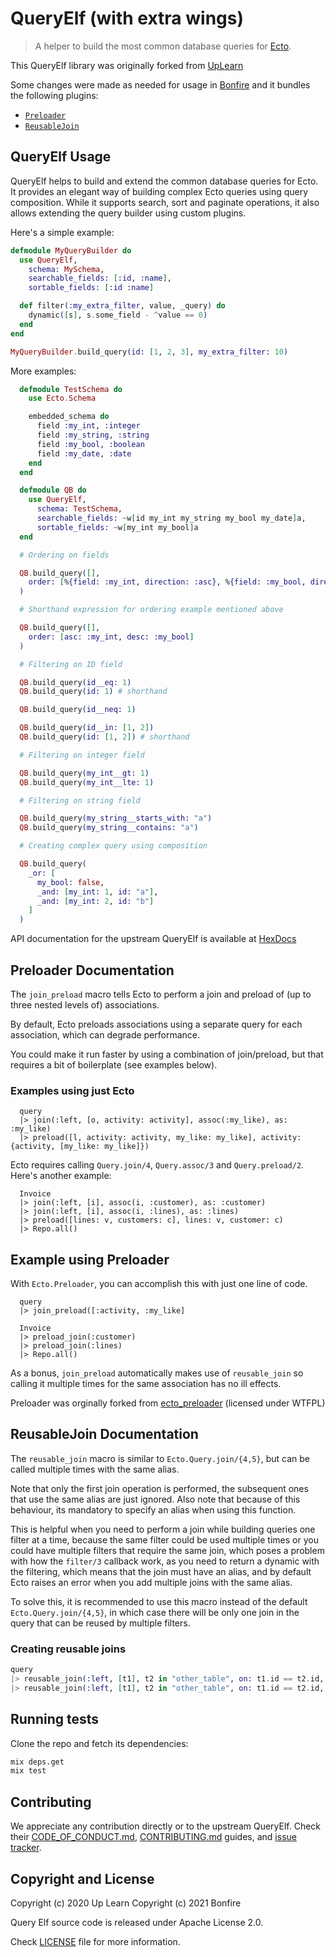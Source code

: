# QueryElf (with extra wings)

> A helper to build the most common database queries for [Ecto](https://hexdocs.pm/ecto/Ecto.html).

This QueryElf library was originally forked from [UpLearn](https://gitlab.com/up-learn-uk/query-elf)

Some changes were made as needed for usage in [Bonfire](http://bonfire.cafe) and it bundles the following plugins:
- [`Preloader`](#preloader-documentation)
- [`ReusableJoin`](#reusablejoin-documentation)


## QueryElf Usage

QueryElf helps to build and extend the common database queries for Ecto. It provides an elegant way of building complex Ecto queries using query composition. While it supports search, sort and paginate operations, it also allows extending the query builder using custom plugins. 

Here's a simple example:

```elixir
defmodule MyQueryBuilder do
  use QueryElf,
    schema: MySchema,
    searchable_fields: [:id, :name],
    sortable_fields: [:id :name]

  def filter(:my_extra_filter, value, _query) do
    dynamic([s], s.some_field - ^value == 0)
  end
end

MyQueryBuilder.build_query(id: [1, 2, 3], my_extra_filter: 10)
```

More examples:

```elixir
  defmodule TestSchema do
    use Ecto.Schema

    embedded_schema do
      field :my_int, :integer
      field :my_string, :string
      field :my_bool, :boolean
      field :my_date, :date
    end
  end

  defmodule QB do
    use QueryElf,
      schema: TestSchema,
      searchable_fields: ~w[id my_int my_string my_bool my_date]a,
      sortable_fields: ~w[my_int my_bool]a
  end

  # Ordering on fields

  QB.build_query([],
    order: [%{field: :my_int, direction: :asc}, %{field: :my_bool, direction: :desc}]
  )

  # Shorthand expression for ordering example mentioned above

  QB.build_query([],
    order: [asc: :my_int, desc: :my_bool]
  )

  # Filtering on ID field

  QB.build_query(id__eq: 1)
  QB.build_query(id: 1) # shorthand

  QB.build_query(id__neq: 1)

  QB.build_query(id__in: [1, 2])
  QB.build_query(id: [1, 2]) # shorthand

  # Filtering on integer field

  QB.build_query(my_int__gt: 1)
  QB.build_query(my_int__lte: 1)

  # Filtering on string field

  QB.build_query(my_string__starts_with: "a")
  QB.build_query(my_string__contains: "a")

  # Creating complex query using composition

  QB.build_query(
    _or: [
      my_bool: false,
      _and: [my_int: 1, id: "a"],
      _and: [my_int: 2, id: "b"]
    ]
  )

```

API documentation for the upstream QueryElf is available at [HexDocs](https://hexdocs.pm/query_elf/api-reference.html)



## Preloader Documentation

The `join_preload` macro tells Ecto to perform a join and preload of (up to three nested levels of) associations.

By default, Ecto preloads associations using a separate query for each association, which can degrade performance.

You could make it run faster by using a combination of join/preload, but that requires a bit of boilerplate (see examples below).

### Examples using just Ecto
```
  query
  |> join(:left, [o, activity: activity], assoc(:my_like), as: :my_like)
  |> preload([l, activity: activity, my_like: my_like], activity: {activity, [my_like: my_like]})
```

Ecto requires calling `Query.join/4`, `Query.assoc/3` and `Query.preload/2`. Here's another example:

```
  Invoice
  |> join(:left, [i], assoc(i, :customer), as: :customer)
  |> join(:left, [i], assoc(i, :lines), as: :lines)
  |> preload([lines: v, customers: c], lines: v, customer: c)
  |> Repo.all()
```

## Example using Preloader

With `Ecto.Preloader`, you can accomplish this with just one line of code.

```
  query
  |> join_preload([:activity, :my_like]
```

```
  Invoice
  |> preload_join(:customer)
  |> preload_join(:lines)
  |> Repo.all()
```

As a bonus, `join_preload` automatically makes use of `reusable_join` so calling it multiple times for the same association has no ill effects.

Preloader was orginally forked from [ecto_preloader](https://hex.pm/packages/ecto_preloader) (licensed under WTFPL)


## ReusableJoin Documentation

The `reusable_join` macro is similar to `Ecto.Query.join/{4,5}`, but can be called multiple times 
with the same alias.

Note that only the first join operation is performed, the subsequent ones that use the same alias
are just ignored. Also note that because of this behaviour, its mandatory to specify an alias when
using this function.

This is helpful when you need to perform a join while building queries one filter at a time,
because the same filter could be used multiple times or you could have multiple filters that
require the same join, which poses a problem with how the `filter/3` callback work, as you
need to return a dynamic with the filtering, which means that the join must have an alias,
and by default Ecto raises an error when you add multiple joins with the same alias.

To solve this, it is recommended to use this macro instead of the default `Ecto.Query.join/{4,5}`,
in which case there will be only one join in the query that can be reused by multiple filters.

### Creating reusable joins
```elixir
query
|> reusable_join(:left, [t1], t2 in "other_table", on: t1.id == t2.id, as: :other_a)
|> reusable_join(:left, [t1], t2 in "other_table", on: t1.id == t2.id, as: :other_b)
```


## Running tests

Clone the repo and fetch its dependencies:

```bash
mix deps.get
mix test
```

## Contributing

We appreciate any contribution directly or to the upstream QueryElf. Check their [CODE_OF_CONDUCT.md](CODE_OF_CONDUCT.md), [CONTRIBUTING.md](CONTRIBUTING.md) guides, and [issue tracker](https://gitlab.com/up-learn-uk/query-elf/issues).

## Copyright and License

Copyright (c) 2020 Up Learn
Copyright (c) 2021 Bonfire

Query Elf source code is released under Apache License 2.0.

Check [LICENSE](LICENSE) file for more information.
